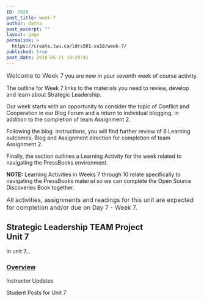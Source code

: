 ```yaml
---
ID: 1928
post_title: week-7
author: datha
post_excerpt: ""
layout: page
permalink: >
  https://create.twu.ca/ldrs501-su18/week-7/
published: true
post_date: 2018-05-21 10:29:41
---
```

<span style="float: none;background-color: transparent;color: #333333;cursor: text;font-family: -apple-system,BlinkMacSystemFont,'Segoe UI',Roboto,Oxygen-Sans,Ubuntu,Cantarell,'Helvetica Neue',sans-serif;font-size: 16px;font-style: normal;font-variant: normal;font-weight: 400;letter-spacing: normal;text-align: left;text-decoration: none;text-indent: 0px">Welcome to Week 7</span> you are now in your seventh week of course activity.

The outline for Week 7 links to the materials you need to review, develop and learn about Strategic Leadership.

Our week starts with an opportunity to consider the topic of Conflict and Cooperation in our Blog Forum and a return to individual blogging, in addition to the completion of team Assignment 2.

Following the blog  instructions, you will find further review of 6 Learning outcomes, Blog and Assignment direction for completion of team Assignment 2.

Finally, the section outlines a Learning Activity for the week related to navigating the PressBooks environment.

<strong>NOTE:</strong> Learning Activities in Weeks 7 through 10 relate specifically to navigating the PressBooks material so we can complete the Open Source Discoveries Book together.

<span style="float: none;background-color: transparent;color: #333333;cursor: text;font-family: -apple-system,BlinkMacSystemFont,'Segoe UI',Roboto,Oxygen-Sans,Ubuntu,Cantarell,'Helvetica Neue',sans-serif;font-size: 16px;font-style: normal;font-variant: normal;font-weight: 400;letter-spacing: normal;text-align: left;text-decoration: none;text-indent: 0px">All activities, assignments and readings for this unit are expected for completion and/or due on Day 7 - Week 7.</span>

<!--themify_builder_static--><h2>Strategic Leadership TEAM Project<br/>Unit 7</h2>
 <p>In unit 7&#8230;</p>
 
 <a href="https://create.twu.ca/ldrs501-su18/unit-7/" > 
 
 </a> 
 <h3><a href="https://create.twu.ca/ldrs501-su18/unit-7/">Overview</a></h3> 
 
 
 Instructor Updates 
 
 Student Posts for Unit 7<!--/themify_builder_static-->